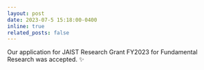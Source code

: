 ```yaml
---
layout: post
date: 2023-07-5 15:18:00-0400
inline: true
related_posts: false
---
```


Our application for JAIST Research Grant FY2023 for Fundamental Research was accepted. :sparkles:
